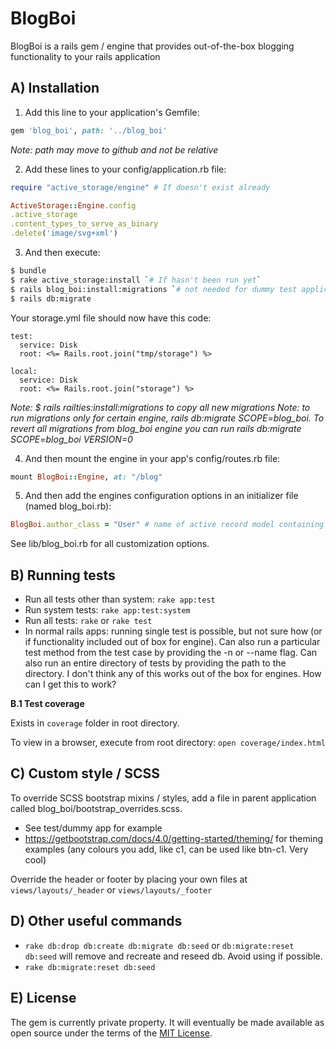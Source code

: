 # BlogBoi

BlogBoi is a rails gem / engine that provides out-of-the-box blogging functionality to your rails application

## A) Installation

1. Add this line to your application's Gemfile:

```ruby
gem 'blog_boi', path: '../blog_boi'
```

_Note: path may move to github and not be relative_

2. Add these lines to your config/application.rb file:

```ruby
require "active_storage/engine" # If doesn't exist already

ActiveStorage::Engine.config
.active_storage
.content_types_to_serve_as_binary
.delete('image/svg+xml')
```

3. And then execute:

```bash
$ bundle
$ rake active_storage:install `# If hasn't been run yet`
$ rails blog_boi:install:migrations `# not needed for dummy test application`
$ rails db:migrate
```

Your storage.yml file should now have this code:

```
test:
  service: Disk
  root: <%= Rails.root.join("tmp/storage") %>

local:
  service: Disk
  root: <%= Rails.root.join("storage") %>
```

_Note: $ rails railties:install:migrations to copy all new migrations_
_Note: to run migrations only for certain engine, rails db:migrate SCOPE=blog_boi. To revert all migrations from blog_boi engine you can run rails db:migrate SCOPE=blog_boi VERSION=0_

4. And then mount the engine in your app's config/routes.rb file:

```ruby
mount BlogBoi::Engine, at: "/blog"
```

5. And then add the engines configuration options in an initializer file (named blog_boi.rb):

```ruby
BlogBoi.author_class = "User" # name of active record model containing authors with property called name (for author's name)
```

See lib/blog_boi.rb for all customization options.

## B) Running tests

- Run all tests other than system: `rake app:test`
- Run system tests: `rake app:test:system`
- Run all tests: `rake` or `rake test`
- In normal rails apps: running single test is possible, but not sure how (or if functionality included out of box for engine). Can also run a particular test method from the test case by providing the -n or --name flag. Can also run an entire directory of tests by providing the path to the directory. I don't think any of this works out of the box for engines. How can I get this to work?

**B.1 Test coverage**

Exists in `coverage` folder in root directory.

To view in a browser, execute from root directory: `open coverage/index.html`

## C) Custom style / SCSS

To override SCSS bootstrap mixins / styles, add a file in parent application called blog_boi/bootstrap_overrides.scss. 
- See test/dummy app for example
- https://getbootstrap.com/docs/4.0/getting-started/theming/ for theming examples (any colours you add, like c1, can be used like btn-c1. Very cool)

Override the header or footer by placing your own files at `views/layouts/_header` or `views/layouts/_footer`

## D) Other useful commands

- `rake db:drop db:create db:migrate db:seed` or `db:migrate:reset db:seed` will remove and recreate and reseed db. Avoid using if possible.
- `rake db:migrate:reset db:seed`

## E) License

The gem is currently private property. It will eventually be made available as open source under the terms of the [MIT License](https://opensource.org/licenses/MIT).
